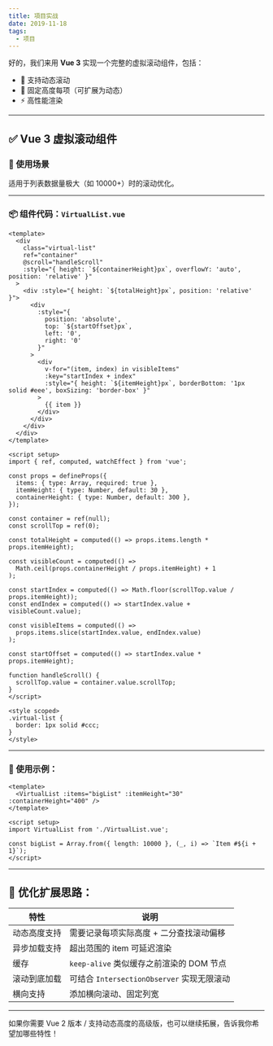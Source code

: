 ```yaml
---
title: 項目实战
date: 2019-11-18
tags:
  - 项目
---
```



好的，我们来用 **Vue 3** 实现一个完整的虚拟滚动组件，包括：

- 🔄 支持动态滚动
- 🎯 固定高度每项（可扩展为动态）
- ⚡ 高性能渲染

---

## ✅ Vue 3 虚拟滚动组件

### 🔧 使用场景
适用于列表数据量极大（如 10000+）时的滚动优化。

---

### 📦 组件代码：`VirtualList.vue`

```vue
<template>
  <div
    class="virtual-list"
    ref="container"
    @scroll="handleScroll"
    :style="{ height: `${containerHeight}px`, overflowY: 'auto', position: 'relative' }"
  >
    <div :style="{ height: `${totalHeight}px`, position: 'relative' }">
      <div
        :style="{
          position: 'absolute',
          top: `${startOffset}px`,
          left: '0',
          right: '0'
        }"
      >
        <div
          v-for="(item, index) in visibleItems"
          :key="startIndex + index"
          :style="{ height: `${itemHeight}px`, borderBottom: '1px solid #eee', boxSizing: 'border-box' }"
        >
          {{ item }}
        </div>
      </div>
    </div>
  </div>
</template>

<script setup>
import { ref, computed, watchEffect } from 'vue';

const props = defineProps({
  items: { type: Array, required: true },
  itemHeight: { type: Number, default: 30 },
  containerHeight: { type: Number, default: 300 },
});

const container = ref(null);
const scrollTop = ref(0);

const totalHeight = computed(() => props.items.length * props.itemHeight);

const visibleCount = computed(() =>
  Math.ceil(props.containerHeight / props.itemHeight) + 1
);

const startIndex = computed(() => Math.floor(scrollTop.value / props.itemHeight));
const endIndex = computed(() => startIndex.value + visibleCount.value);

const visibleItems = computed(() =>
  props.items.slice(startIndex.value, endIndex.value)
);

const startOffset = computed(() => startIndex.value * props.itemHeight);

function handleScroll() {
  scrollTop.value = container.value.scrollTop;
}
</script>

<style scoped>
.virtual-list {
  border: 1px solid #ccc;
}
</style>
```

---

### 🔨 使用示例：

```vue
<template>
  <VirtualList :items="bigList" :itemHeight="30" :containerHeight="400" />
</template>

<script setup>
import VirtualList from './VirtualList.vue';

const bigList = Array.from({ length: 10000 }, (_, i) => `Item #${i + 1}`);
</script>
```

---

## 🧠 优化扩展思路：

| 特性           | 说明                                               |
|----------------|----------------------------------------------------|
| 动态高度支持   | 需要记录每项实际高度 + 二分查找滚动偏移         |
| 异步加载支持   | 超出范围的 item 可延迟渲染                       |
| 缓存           | `keep-alive` 类似缓存之前渲染的 DOM 节点         |
| 滚动到底加载   | 可结合 `IntersectionObserver` 实现无限滚动       |
| 横向支持       | 添加横向滚动、固定列宽                           |

---

如果你需要 Vue 2 版本 / 支持动态高度的高级版，也可以继续拓展，告诉我你希望加哪些特性！